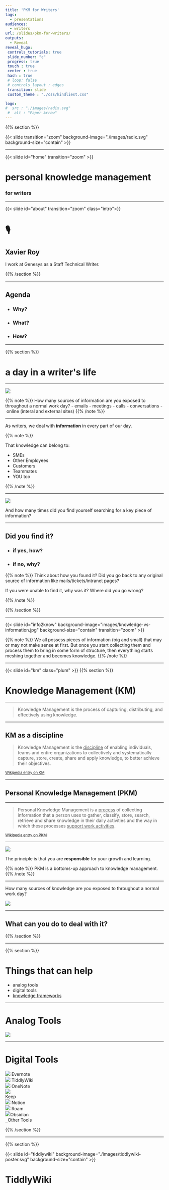 ```yaml
---
title: 'PKM for Writers'
tags:
  - presentations
audiences:
  - writers
url: /slides/pkm-for-writers/
outputs:
  - Reveal
reveal_hugo:
 controls_tutorials: true
 slide_number: "c"
 progress: true 
 touch : true
 center : true
 hash : true
 # loop: false
 # controls_layout : edges
 transition: slide 
 custom_theme : "./css/kindliest.css"

logo:
#  src : "./images/radix.svg"
 #  alt : "Paper Arrow"
--- 
```




{{% section %}}

{{< slide  transition="zoom" background-image="./images/radix.svg" background-size="contain" >}}



---

{{< slide id="home" transition="zoom" >}}

## <i class="fas fa-brain fa-4x"></i> 

# personal knowledge management 
### for writers 

--- 

{{< slide id="about" transition="zoom" class="intro">}}

# 🎙
## Xavier Roy
I work at Genesys as a Staff Technical Writer.

{{% /section %}}

---


## Agenda 

- ### Why? 
- ### What?
- ### How?


---

{{% section %}}

#  a day in a writer's life

---

![](./images/office.svg) 

{{% note %}}
How many sources of information are you exposed to throughout a normal work day? 
- emails
- meetings
- calls
- conversations
- online (interal and external sites)
{{% /note %}}

---

As writers, we deal with **information** in every part of our day.

{{% note %}}

That knowledge can belong to:
- SMEs
- Other Employees
- Customers
- Teammates
- YOU too 


{{% /note %}}

---

![](./images/search.svg) 

And how many times did you find yourself searching for a key piece of information?

 
---

## Did you find it?

* ### if yes, **how**?
* ### if no, **why**?

{{% note %}}
Think about how you found it? Did you go back to any original source of information like mails/tickets/intranet pages?

If you were unable to find it, why was it?
Where did you go wrong? 


{{% /note %}}



{{% /section %}}

---

{{< slide id="info2know" background-image="images/knowledge-vs-information.jpg" background-size="contain" transition="zoom"  >}}


{{% note %}}
We all possess pieces of information (big and small) that may or may not make sense at first. But once you start collecting them and process them to bring in some form of structure, then everything starts meshing together and becomes knowledge.
{{% /note %}}

---
{{< slide id="km" class="plum" >}}
{{% section %}}

# Knowledge Management (KM)
 
---

>  Knowledge Management is the process of capturing, distributing, and effectively using knowledge.

---

## KM as a discipline

> Knowledge Management is the <u>discipline</u> of enabling individuals, teams and entire organizations to collectively and systematically capture, store, create, share and apply knowledge, to better achieve their objectives. 

<small>[Wikipedia entry on KM](https://en.wikipedia.org/wiki/knowledge_management)</small>

---

## Personal Knowledge Management (PKM)

---

> Personal Knowledge Management is a <u>process</u> of collecting information that a person uses to <highlight>gather, classify, store, search, retrieve and share</highlight> knowledge in their daily activities and  the way in which these processes <u>support work activities</u>. 

<small>[Wikipedia entry on PKM](https://en.wikipedia.org/wiki/Personal_knowledge_management)</small>

---
  
![](./images/growth.svg)

The principle is that you are **responsible** for your growth and learning.

{{% note %}}
PKM is a bottoms-up approach to knowledge management.
{{% /note %}}

---

How many sources of <highlight>knowledge</highlight> are you exposed to throughout a normal work day?

![](./images/data-points.svg)


---

## What can you do to deal with it?



{{% /section %}} 


---
{{% section %}} 

# Things that can help

* analog tools
* digital tools
* [knowledge frameworks](#knowledgeframeworks)

---
   
# Analog Tools

![](./images/notebook-blue.svg)



---

# Digital Tools

<div class="flex-container">
<div class="flex-item"><a href="https://evernote.com/"><img class="thumbnail" src="./images/evernote.svg" /></a>
   Evernote </div>

<div class="flex-item"><a href="https://tiddlywiki.com"><img class="thumbnail" src="./images/tiddlywiki.svg" /></a>
   TiddlyWiki </div>

 <div class="flex-item"><a href="https://www.onenote.com/"><img class="thumbnail" src="./images/onenote.svg" /></a> 
  OneNote  </div>

 <div class="flex-item"><a href="https://keep.google.com/"><img class="thumbnail" src="./images/keep.svg" /></a><br />Keep</div>
</div>
<div class="flex-container">
 <div class="flex-item">
        <a href="https://www.notion.so/"><img class="thumbnail" src="./images/notion.svg" /></a>
        Notion</div>
  <div class="flex-item">
        <a href="https://roamresearch.com/"><img class="thumbnail" src="./images/roam.png" /></a>
        Roam </div>
  <div class="flex-item">
        <a href="https://obsidian.md/"><img class="thumbnail" src="./images/obsidian.png" /></a>Obsidian</div>

  <div class="flex-item">
        <a href="#"><i class="far fa-file-alt fa-3x"></i>&nbsp;<i class="fas fa-file-word fa-3x"></i>&nbsp;<i class="fas fa-file-excel fa-3x"></i></a>Other Tools</div>
</div>


{{% /section %}} 

---

{{% section %}}

{{< slide id="tiddlywiki" background-image="./images/tiddlywiki-poster.svg" background-size="contain" >}}

# TiddlyWiki

## &nbsp;
## &nbsp;
## &nbsp;
## &nbsp;



---

## what is TiddyWiki?

TiddlyWiki is a powerful *non-linear* note-taking tool that helps you collect and structure any kind of information and work with it to get stuff done.

It is a wiki-in-a-page.

---


Think of TiddlyWiki as a file drawer of notecards. 


The notecards are called *tiddlers*. 


The notecards are linked with each other through wiki links.


---

## Use-cases 

- Documentation
 
- Journaling

- Learning Log



* <highlight>Task/Project management</highlight>
  
* Commonplacing book
  
* Review tracker


---
## Demo 
## ![](./images/demo.svg)



---

1. Download an empty TiddlyWiki from [tiddlywiki.com](https://tiddlywiki.com).
2. (_Optional_) Install [Timimi](https://ibnishak.github.io/Timimi/).  
3. Show features. 
4. Install plugins. ([Project Manager](https://nicolas.petton.fr/tw/project-manager.html) and [Daily Notes](https://akhater.github.io/drift/#Plugin%20-%20Daily%20Notes))

---

# why?

---

{{< slide >}}

## Longevity ⏳

<div class="row">
<div class="column">

- The [first release](https://classic.tiddlywiki.com/firstversion.html)  was in Sep 2004.
- A newer modern version, called **TW5** was released in Dec 2013.
- The older version still works fine and is renamed as **TW Classic**.

> Tiddlers created a decade ago still work. 
  </div>

<div class="column" data-markdown>
![](./images/calendar.svg) 
  </div>
</div>

{{% note %}}
* Sixteen years later, it still works.
* Unlike most other tools, this is a single file that can live anywhere, on the web, on your computer, on your phone, or on a portable media
* You can put the file on a usb or a doc sharing site like Dropbox or onedrive and access it anywhere.
{{% /note %}}

---

# Atomicity ⚛️

<div class="row">
<div class="column">

![](./images/notepad.svg)

</div>
<div class="column">

* One tiddler for one note or thought works best.
* Everything in TW is a tiddler. (I mean everything)

> Tiddlers are the fundamental units of information.

</div>

</div>

---

# Usability ✔️

<div class="row">
<div class="column">

![](./images/usability.svg)

</div>
<div class="column">

* Easy to customise and adapt
* Switch between wiki markup/markdown/rich text

> Easy to learn, easy to use

</div>

</div>

---


## Adaptability 🌊

<div class="row">
<div class="column" data-markdown>
- Notetaking
- Journaling / Blogging
- Task Management
- Longform writing (Essays and Novels)
- Inventory (recipes, personal library, contacts, music collection)
- Zettelkasten
-And a whole lot of plugins
</div>
<div class="column" data-markdown>
![](./images/adaptability.svg)
</div>
</div>


---

## Portability 💼

<div class="row">
<div class="column">

- Works with any web browser.
- Store in a disk / network / cloud storage / mobile device.

> Carry it anywhere and everywhere


</div>
<div class="column" data-markdown>
![](./images/portability.svg)
</div>
</div>




---

## Community 🧑‍🤝‍🧑🏘️


<div class="row">
<div class="column">

- Help is a Google Group away
- No question is stupid
- Everyone helps including the developer

> One of the best online communities ever

</div>
<div class="column" data-markdown>
![](./images/community.svg)
</div>
</div>


---

## Security 🔐

<div class="row">
<div class="column">

- Unless you share, no one can access.
- Encryption available for the entire wiki.

> Your data stays with you.

</div>
<div class="column" data-markdown>
![](./images/security.svg)
</div>
</div>



{{% /section %}}

---





<!-- 

{{% section %}}

{{< slide id="obsidian"  >}}

# Obsidian

![](./images/obsidian-logo.png)



---

## what is Obsidian?

Obsidian is a powerful knowledge base that works on top of
a local folder of plain text Markdown files.


---

Think of it as a <highlight>personal knowledge base</highlight> or your <highlight>second brain</highlight>.

- Local-first and plain text
- Links as first-class citizen
- Super extensible with plugins/themes

> An IDE for your notes

{{% /section %}}


--> 

---

{{% section %}}

{{< slide id="knowledgeframeworks" >}}

# Knowledge Frameworks

- Commonplacing Book
- Zettelkasten
- PARA (Projects, Areas, Resources, Archive)
- IMF (Index, Maps, and Framework)



---

## Commonplacing Books


<div class="row">
<div class="column">

![](./images/notes.svg)

</div>
<div class="column">

- Commonplace Books were the original KM tool. <small>Also known as commonplace books</small>

> a central resource or depository for ideas, quotes, anecdotes, observations and information

- Marcus Aurelius >> Thomas Jefferson >> Napoleon >> Bill Gates  


</div>

</div>




---

## Zettelkasten



<div class="row">
<div class="column">

![](./images/filing-system.svg)

</div>
<div class="column">

- A Zettelkasten is an idea of storing and organizing your knowledge.
German for _slip box_.
- Pioneered by a German sociologist, Niklas Luhmann.
- A Zettelkasten can be analog or digital. Luhman wrote over 90000 notes on small slips of paper. 



</div>

</div>

---

## PARA

- P.A.R.A. stands for Projects — Areas — Resources — Archives.
- Introduced by [Tiago Forte](https://fortelabs.co/), a productivity expert.
- Emphasis on sorting information by actionability rather than category. 
- This system can be useful if you are organizing information as part of a project management system. 
- More about [The PARA Method](https://fortelabs.co/blog/para/)


---

## IMF (Index, Maps, and Framework)

- IMF stands for Index, Maps of Content, and Fluid Frameworks
- Designed by Nick Milo
- A framework for arranging knowledge for research, or just personal use, in a way that provides multiple pathways for finding what you seek. 


{{% /section %}}

---

{{< slide background-image="./images/data-insight.jpeg" background-size="contain" id="data2wisdom" >}}

---

{{< slide id="end" transition="zoom" >}}

<i class="fas fa-brain fa-2x"></i> 

## personal knowledge management
&nbsp;
### Xavier Roy


>Personal: <i class="fas fa-globe">&nbsp;</i>[xavierroy.com](https://xavierroy.com)  &nbsp; &nbsp;  <i class="fab fa-twitter">&nbsp;</i>[@xavierroy](https://twitter.com/xavierroy)

>UA & UX:  <i class="fas fa-globe">&nbsp;</i>[paperarrow.com](https://paperarrow.com)  &nbsp;  &nbsp; <i class="fab fa-twitter">&nbsp;</i>[@paperarrow](https://twitter.com/paperarrow)

